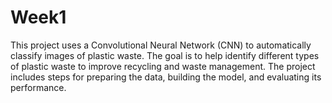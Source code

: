 # Week1
This project uses a Convolutional Neural Network (CNN) to automatically classify images of plastic waste. The goal is to help identify different types of plastic waste to improve recycling and waste management. The project includes steps for preparing the data, building the model, and evaluating its performance.
